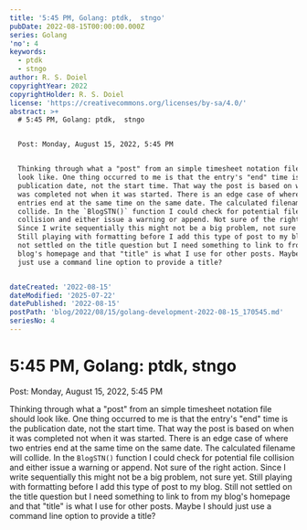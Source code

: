 ```yaml
---
title: '5:45 PM, Golang: ptdk,  stngo'
pubDate: 2022-08-15T00:00:00.000Z
series: Golang
'no': 4
keywords:
  - ptdk
  - stngo
author: R. S. Doiel
copyrightYear: 2022
copyrightHolder: R. S. Doiel
license: 'https://creativecommons.org/licenses/by-sa/4.0/'
abstract: >+
  # 5:45 PM, Golang: ptdk,  stngo


  Post: Monday, August 15, 2022, 5:45 PM


  Thinking through what a "post" from an simple timesheet notation file should
  look like. One thing occurred to me is that the entry's "end" time is the
  publication date, not the start time. That way the post is based on when it
  was completed not when it was started. There is an edge case of where two
  entries end at the same time on the same date. The calculated filename will
  collide. In the `BlogSTN()` function I could check for potential file
  collision and either issue a warning or append. Not sure of the right action.
  Since I write sequentially this might not be a big problem, not sure yet.
  Still playing with formatting before I add this type of post to my blog. Still
  not settled on the title question but I need something to link to from my
  blog's homepage and that "title" is what I use for other posts. Maybe I should
  just use a command line option to provide a title?


dateCreated: '2022-08-15'
dateModified: '2025-07-22'
datePublished: '2022-08-15'
postPath: 'blog/2022/08/15/golang-development-2022-08-15_170545.md'
seriesNo: 4
---
```


# 5:45 PM, Golang: ptdk,  stngo

Post: Monday, August 15, 2022, 5:45 PM

Thinking through what a "post" from an simple timesheet notation file should look like. One thing occurred to me is that the entry's "end" time is the publication date, not the start time. That way the post is based on when it was completed not when it was started. There is an edge case of where two entries end at the same time on the same date. The calculated filename will collide. In the `BlogSTN()` function I could check for potential file collision and either issue a warning or append. Not sure of the right action. Since I write sequentially this might not be a big problem, not sure yet. Still playing with formatting before I add this type of post to my blog. Still not settled on the title question but I need something to link to from my blog's homepage and that "title" is what I use for other posts. Maybe I should just use a command line option to provide a title?
